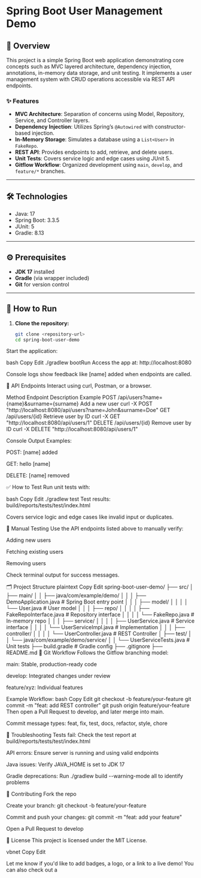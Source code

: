 # Spring Boot User Management Demo

## 🧭 Overview

This project is a simple Spring Boot web application demonstrating core concepts such as MVC layered architecture, dependency injection, annotations, in-memory data storage, and unit testing. It implements a user management system with CRUD operations accessible via REST API endpoints.

### ✨ Features

- **MVC Architecture**: Separation of concerns using Model, Repository, Service, and Controller layers.
- **Dependency Injection**: Utilizes Spring’s `@Autowired` with constructor-based injection.
- **In-Memory Storage**: Simulates a database using a `List<User>` in `FakeRepo`.
- **REST API**: Provides endpoints to add, retrieve, and delete users.
- **Unit Tests**: Covers service logic and edge cases using JUnit 5.
- **Gitflow Workflow**: Organized development using `main`, `develop`, and `feature/*` branches.

---

## 🛠️ Technologies

- Java: 17  
- Spring Boot: 3.3.5  
- JUnit: 5  
- Gradle: 8.13  

---

## ⚙️ Prerequisites

- **JDK 17** installed  
- **Gradle** (via wrapper included)  
- **Git** for version control  

---

## 🚀 How to Run

1. **Clone the repository:**

   ```bash
   git clone <repository-url>
   cd spring-boot-user-demo
Start the application:

bash
Copy
Edit
./gradlew bootRun
Access the app at:
http://localhost:8080

Console logs show feedback like [name] added when endpoints are called.

📡 API Endpoints
Interact using curl, Postman, or a browser.

Method	Endpoint	Description	Example
POST	/api/users?name={name}&surname={surname}	Add a new user	curl -X POST "http://localhost:8080/api/users?name=John&surname=Doe"
GET	/api/users/{id}	Retrieve user by ID	curl -X GET "http://localhost:8080/api/users/1"
DELETE	/api/users/{id}	Remove user by ID	curl -X DELETE "http://localhost:8080/api/users/1"

Console Output Examples:

POST: [name] added

GET: hello [name]

DELETE: [name] removed

✅ How to Test
Run unit tests with:

bash
Copy
Edit
./gradlew test
Test results: build/reports/tests/test/index.html

Covers service logic and edge cases like invalid input or duplicates.

🧪 Manual Testing
Use the API endpoints listed above to manually verify:

Adding new users

Fetching existing users

Removing users

Check terminal output for success messages.

🗂️ Project Structure
plaintext
Copy
Edit
spring-boot-user-demo/
├── src/
│   ├── main/
│   │   ├── java/com/example/demo/
│   │   │   ├── DemoApplication.java          # Spring Boot entry point
│   │   │   ├── model/
│   │   │   │   └── User.java                 # User model
│   │   │   ├── repo/
│   │   │   │   ├── FakeRepoInterface.java    # Repository interface
│   │   │   │   └── FakeRepo.java             # In-memory repo
│   │   │   ├── service/
│   │   │   │   ├── UserService.java          # Service interface
│   │   │   │   └── UserServiceImpl.java      # Implementation
│   │   │   ├── controller/
│   │   │   │   └── UserController.java       # REST Controller
│   ├── test/
│   │   └── java/com/example/demo/service/
│   │       └── UserServiceTests.java         # Unit tests
├── build.gradle                               # Gradle config
├── .gitignore
├── README.md
🌱 Git Workflow
Follows the Gitflow branching model:

main: Stable, production-ready code

develop: Integrated changes under review

feature/xyz: Individual features

Example Workflow:
bash
Copy
Edit
git checkout -b feature/your-feature
git commit -m "feat: add REST controller"
git push origin feature/your-feature
Then open a Pull Request to develop, and later merge into main.

Commit message types: feat, fix, test, docs, refactor, style, chore

🧰 Troubleshooting
Tests fail: Check the test report at build/reports/tests/test/index.html

API errors: Ensure server is running and using valid endpoints

Java issues: Verify JAVA_HOME is set to JDK 17

Gradle deprecations: Run ./gradlew build --warning-mode all to identify problems

🤝 Contributing
Fork the repo

Create your branch:
git checkout -b feature/your-feature

Commit and push your changes:
git commit -m "feat: add your feature"

Open a Pull Request to develop

📄 License
This project is licensed under the MIT License.

vbnet
Copy
Edit

Let me know if you'd like to add badges, a logo, or a link to a live demo! You can also check out a
